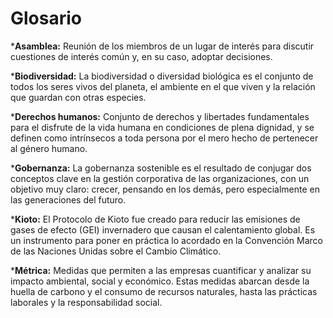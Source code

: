 # Glosario

***Asamblea:** Reunión de los miembros de un lugar de interés para discutir cuestiones de interés común y, en su caso, adoptar decisiones.
    
***Biodiversidad:** La biodiversidad o diversidad biológica es el conjunto de todos los seres vivos del planeta, el ambiente en el que viven y la relación que guardan con otras especies.

***Derechos humanos:** Conjunto de derechos y libertades fundamentales para el disfrute de la vida humana en condiciones de plena dignidad, y se definen como intrínsecos a toda persona por el mero hecho de pertenecer al género humano.

***Gobernanza:** La gobernanza sostenible es el resultado de conjugar dos conceptos clave en la gestión corporativa de las organizaciones, con un objetivo muy claro: crecer, pensando en los demás, pero especialmente en las generaciones del futuro.

***Kioto:** El Protocolo de Kioto fue creado para reducir las emisiones de gases de efecto (GEI) invernadero que causan el calentamiento global. Es un instrumento para poner en práctica lo acordado en la Convención Marco de las Naciones Unidas sobre el Cambio Climático.

***Métrica:** Medidas que permiten a las empresas cuantificar y analizar su impacto ambiental, social y económico. Estas medidas abarcan desde la huella de carbono y el consumo de recursos naturales, hasta las prácticas laborales y la responsabilidad social.
